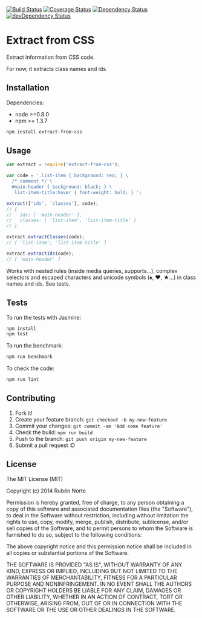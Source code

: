 [![Build Status](https://travis-ci.org/rubennorte/extract-from-css.svg?branch=master)](https://travis-ci.org/rubennorte/extract-from-css)
[![Coverage Status](https://coveralls.io/repos/rubennorte/extract-from-css/badge.svg)](https://coveralls.io/r/rubennorte/extract-from-css)
[![Dependency Status](https://david-dm.org/rubennorte/extract-from-css.svg?theme=shields.io&style=flat)](https://david-dm.org/rubennorte/extract-from-css)
[![devDependency Status](https://david-dm.org/rubennorte/extract-from-css/dev-status.svg?theme=shields.io&style=flat)](https://david-dm.org/rubennorte/extract-from-css#info=devDependencies)

# Extract from CSS

Extract information from CSS code.

For now, it extracts class names and ids.

## Installation

Dependencies:

* node >=0.8.0
* npm >= 1.3.7

```bash
npm install extract-from-css
```

## Usage

```javascript
var extract = require('extract-from-css');

var code = '.list-item { background: red; } \
  /* comment */ \
  #main-header { background: black; } \
  .list-item-title:hover { font-weight: bold; } ';

extract(['ids', 'classes'], code);
// {
//   ids: [ 'main-header' ],
//   classes: [ 'list-item', 'list-item-title' ]
// }

extract.extractClasses(code);
// [ 'list-item', 'list-item-title' ]

extract.extractIds(code);
// [ 'main-header' ]
```

Works with nested rules (inside media queries, supports...), complex selectors and escaped characters and unicode symbols (♠, ♥, ★...) in class names and ids. See tests.

## Tests

To run the tests with Jasmine:

```bash
npm install
npm test
```

To run the benchmark:

```bash
npm run benchmark
```

To check the code:

```bash
npm run lint
```

## Contributing

1. Fork it!
2. Create your feature branch: `git checkout -b my-new-feature`
3. Commit your changes: `git commit -am 'Add some feature'`
4. Check the build: `npm run build`
4. Push to the branch: `git push origin my-new-feature`
5. Submit a pull request :D

## License

The MIT License (MIT)

Copyright (c) 2014 Rubén Norte

Permission is hereby granted, free of charge, to any person obtaining a copy
of this software and associated documentation files (the "Software"), to deal
in the Software without restriction, including without limitation the rights
to use, copy, modify, merge, publish, distribute, sublicense, and/or sell
copies of the Software, and to permit persons to whom the Software is
furnished to do so, subject to the following conditions:

The above copyright notice and this permission notice shall be included in
all copies or substantial portions of the Software.

THE SOFTWARE IS PROVIDED "AS IS", WITHOUT WARRANTY OF ANY KIND, EXPRESS OR
IMPLIED, INCLUDING BUT NOT LIMITED TO THE WARRANTIES OF MERCHANTABILITY,
FITNESS FOR A PARTICULAR PURPOSE AND NONINFRINGEMENT. IN NO EVENT SHALL THE
AUTHORS OR COPYRIGHT HOLDERS BE LIABLE FOR ANY CLAIM, DAMAGES OR OTHER
LIABILITY, WHETHER IN AN ACTION OF CONTRACT, TORT OR OTHERWISE, ARISING FROM,
OUT OF OR IN CONNECTION WITH THE SOFTWARE OR THE USE OR OTHER DEALINGS IN
THE SOFTWARE.